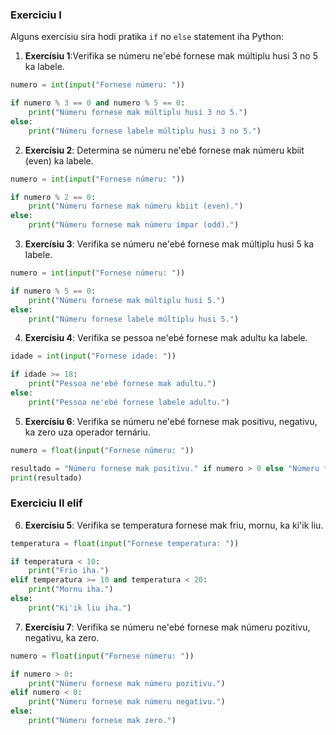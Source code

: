 ### Exerciciu I

Alguns exercísiu sira hodi pratika `if` no `else` statement iha Python:

1. **Exercísiu 1**:Verifika se númeru ne'ebé fornese mak múltiplu husi 3 no 5 ka labele.

```python
numero = int(input("Fornese númeru: "))

if numero % 3 == 0 and numero % 5 == 0:
    print("Númeru fornese mak múltiplu husi 3 no 5.")
else:
    print("Númeru fornese labele múltiplu husi 3 no 5.")
```

2. **Exercísiu 2**: Determina se númeru ne'ebé fornese mak númeru kbiit (even) ka labele.

```python
numero = int(input("Fornese númeru: "))

if numero % 2 == 0:
    print("Númeru fornese mak númeru kbiit (even).")
else:
    print("Númeru fornese mak númeru ímpar (odd).")
```

3. **Exercísiu 3**: Verifika se númeru ne'ebé fornese mak múltiplu husi 5 ka labele.

```python
numero = int(input("Fornese númeru: "))

if numero % 5 == 0:
    print("Númeru fornese mak múltiplu husi 5.")
else:
    print("Númeru fornese labele múltiplu husi 5.")
```

4. **Exercísiu 4**: Verifika se pessoa ne'ebé fornese mak adultu ka labele.

```python
idade = int(input("Fornese idade: "))

if idade >= 18:
    print("Pessoa ne'ebé fornese mak adultu.")
else:
    print("Pessoa ne'ebé fornese labele adultu.")
```

5. **Exercísiu 6**: Verifika se númeru ne'ebé fornese mak positivu, negativu, ka zero uza operador ternáriu.

```python
numero = float(input("Fornese númeru: "))

resultado = "Númeru fornese mak positivu." if numero > 0 else "Númeru fornese mak negativu." if numero < 0 else "Númeru fornese mak zero."
print(resultado)
```

### Exerciciu II elif

6. **Exercísiu 5**: Verifika se temperatura fornese mak friu, mornu, ka ki'ik liu.

```python
temperatura = float(input("Fornese temperatura: "))

if temperatura < 10:
    print("Frio iha.")
elif temperatura >= 10 and temperatura < 20:
    print("Mornu iha.")
else:
    print("Ki'ik liu iha.")
```

7. **Exercísiu 7**: Verifika se númeru ne'ebé fornese mak númeru pozitivu, negativu, ka zero.

```python
numero = float(input("Fornese númeru: "))

if numero > 0:
    print("Númeru fornese mak númeru pozitivu.")
elif numero < 0:
    print("Númeru fornese mak númeru negativu.")
else:
    print("Númeru fornese mak zero.")
```
